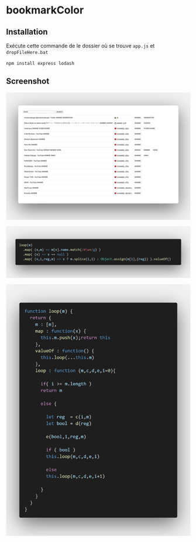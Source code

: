 # bookmarkColor

## Installation

Exécute cette commande de le dossier où se trouve `app.js` et `dropFileHere.bat`

    npm install express lodash

## Screenshot

![](https://github.com/nemo6/bookmarkColor/blob/main/c3.png)

![](https://github.com/nemo6/bookmarkColor/blob/main/c1.png)

![](https://github.com/nemo6/bookmarkColor/blob/main/c2.png)
